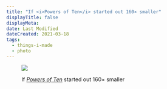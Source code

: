 ```yaml
---
title: "If <i>Powers of Ten</i> started out 160× smaller"
displayTitle: false
displayMeta:
date: Last Modified
dateCreated: 2021-03-18
tags:
  - things-i-made
  - photo
---
```

<figure>

![](images/powers-of-ten.jpg)

<figcaption>

If [*Powers of Ten*](https://vimeo.com/220494102) started out 160× smaller

</figcaption>

</figure>
